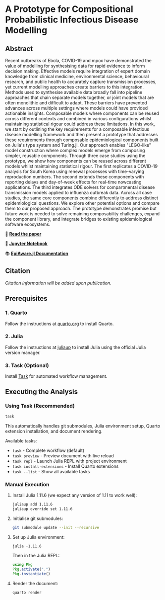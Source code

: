 # A Prototype for Compositional Probabilistic Infectious Disease Modelling

## Abstract

Recent outbreaks of Ebola, COVID-19 and mpox have demonstrated the value of modelling for synthesising data for rapid evidence to inform decision making. Effective models require integration of expert domain knowledge from clinical medicine, environmental science, behavioural research, and public health to accurately capture transmission processes, yet current modelling approaches create barriers to this integration. Methods used to synthesise available data broadly fall into pipeline approaches that chain separate models together, or joint models that are often monolithic and difficult to adapt. These barriers have prevented advances across multiple settings where models could have provided actionable insights. Composable models where components can be reused across different contexts and combined in various configurations whilst maintaining statistical rigour could address these limitations. In this work, we start by outlining the key requirements for a composable infectious disease modelling framework and then present a prototype that addresses these requirements through composable epidemiological components built on Julia's type system and Turing.jl. Our approach enables "LEGO-like" model construction where complex models emerge from composing simpler, reusable components. Through three case studies using the prototype, we show how components can be reused across different models whilst maintaining statistical rigour. The first replicates a COVID-19 analysis for South Korea using renewal processes with time-varying reproduction numbers. The second extends these components with reporting delays and day-of-week effects for real-time nowcasting applications. The third integrates ODE solvers for compartmental disease transmission models applied to influenza outbreak data. Across all case studies, the same core components combine differently to address distinct epidemiological questions. We explore other potential options and compare them to our proposed approach. The prototype demonstrates promise but future work is needed to solve remaining composability challenges, expand the component library, and integrate bridges to existing epidemiological software ecosystems.

📖 **[Read the paper](https://epiaware.org/PrototypeCompositionalProbablisticInfectiousDiseaseModelling/index.pdf)**

📓 **[Jupyter Notebook](https://epiaware.org/PrototypeCompositionalProbablisticInfectiousDiseaseModelling/index.ipynb)**

📚 **[EpiAware.jl Documentation](https://cdcgov.github.io/Rt-without-renewal/dev/)**

## Citation

*Citation information will be added upon publication.*

## Prerequisites

### 1. Quarto

Follow the instructions at [quarto.org](https://quarto.org/docs/get-started/) to install Quarto.

### 2. Julia

Follow the instructions at [juliaup](https://github.com/JuliaLang/juliaup) to install Julia using the official Julia version manager.

### 3. Task (Optional)

Install [Task](https://taskfile.dev/installation/) for automated workflow management.

## Executing the Analysis

### Using Task (Recommended)

```bash
task
```

This automatically handles git submodules, Julia environment setup, Quarto extension installation, and document rendering.

Available tasks:
- `task` - Complete workflow (default)
- `task preview` - Preview document with live reload
- `task repl` - Launch Julia REPL with project environment
- `task install-extensions` - Install Quarto extensions
- `task --list` - Show all available tasks

### Manual Execution

1. Install Julia 1.11.6 (we expect any version of 1.11 to work well):
   ```bash
   juliaup add 1.11.6
   juliaup override set 1.11.6
   ```

2. Initialise git submodules:
   ```bash
   git submodule update --init --recursive
   ```

3. Set up Julia environment:
   ```bash
   julia +1.11.6
   ```

   Then in the Julia REPL:
   ```julia
   using Pkg
   Pkg.activate(".")
   Pkg.instantiate()
   ```

4. Render the document:
   ```bash
   quarto render
   ```
